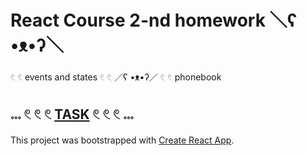 # React Course 2-nd homework ＼ʕ •ᴥ•ʔ＼

𓏲 𓏲 events and states 𓏲 𓏲 ／ʕ •ᴥ•ʔ／ 𓏲 𓏲 phonebook

## 𓏧 𓏲 𓏲 𓏲 [TASK](https://github.com/goitacademy/react-homework/tree/master/homework-02/phonebook) 𓏲 𓏲 𓏲 𓏧

This project was bootstrapped with [Create React App](https://github.com/facebook/create-react-app).
